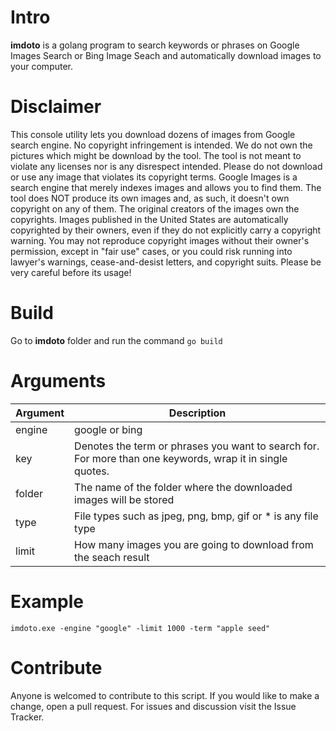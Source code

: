 # Intro
 **imdoto** is a golang program to search keywords or phrases on Google Images Search or Bing Image Seach and automatically download images to your computer. 
 
# Disclaimer
This console utility lets you download dozens of images from Google search engine. No copyright infringement is intended. We do not own the pictures which might be download by the tool. The tool is not meant to violate any licenses nor is any disrespect intended. Please do not download or use any image that violates its copyright terms. Google Images is a search engine that merely indexes images and allows you to find them. The tool does NOT produce its own images and, as such, it doesn't own copyright on any of them. The original creators of the images own the copyrights. Images published in the United States are automatically copyrighted by their owners, even if they do not explicitly carry a copyright warning. You may not reproduce copyright images without their owner's permission, except in "fair use" cases, or you could risk running into lawyer's warnings, cease-and-desist letters, and copyright suits. Please be very careful before its usage!

# Build
Go to **imdoto** folder and run the command 
``` go build ```

# Arguments
Argument | Description
------------ | -------------
engine | google or bing
key    | Denotes the term or phrases you want to search for. For more than one keywords, wrap it in single quotes.
folder | The name of the folder where the downloaded images will be stored
type   | File types such as jpeg, png, bmp, gif or * is any file type
limit  | How many images you are going to download from the seach result

# Example
```imdoto.exe -engine "google" -limit 1000 -term "apple seed"```

# Contribute
Anyone is welcomed to contribute to this script. If you would like to make a change, open a pull request. For issues and discussion visit the Issue Tracker.

